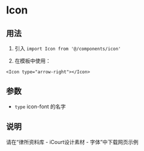 # Icon

## 用法

1. 引入 `import Icon from '@/components/icon'`

2. 在模板中使用：
```
<Icon type="arrow-right"></Icon>
```

## 参数
- `type` icon-font 的名字

## 说明
请在“律所资料库 - iCourt设计素材 - 字体”中下载网页示例
